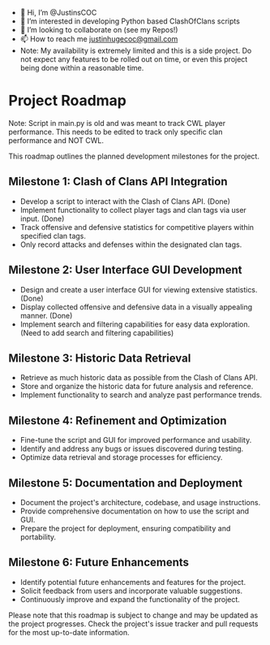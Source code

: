 - 👋 Hi, I’m @JustinsCOC
- 👀 I’m interested in developing Python based ClashOfClans scripts
- 💞️ I’m looking to collaborate on (see my Repos!)
- 📫 How to reach me justinhugecoc@gmail.com
- Note: My availability is extremely limited and this is a side project. Do not expect any features to be rolled out on time, or even this project being done within a reasonable time. 

# Project Roadmap

Note: Script in main.py is old and was meant to track CWL player performance. This needs to be edited to track only specific clan performance and NOT CWL. 

This roadmap outlines the planned development milestones for the project.

## Milestone 1: Clash of Clans API Integration
- Develop a script to interact with the Clash of Clans API. (Done)
- Implement functionality to collect player tags and clan tags via user input. (Done)
- Track offensive and defensive statistics for competitive players within specified clan tags.
- Only record attacks and defenses within the designated clan tags.

## Milestone 2: User Interface GUI Development 
- Design and create a user interface GUI for viewing extensive statistics. (Done)
- Display collected offensive and defensive data in a visually appealing manner. (Done)
- Implement search and filtering capabilities for easy data exploration.(Need to add search and filtering capabilities)

## Milestone 3: Historic Data Retrieval
- Retrieve as much historic data as possible from the Clash of Clans API.
- Store and organize the historic data for future analysis and reference.
- Implement functionality to search and analyze past performance trends.

## Milestone 4: Refinement and Optimization
- Fine-tune the script and GUI for improved performance and usability.
- Identify and address any bugs or issues discovered during testing.
- Optimize data retrieval and storage processes for efficiency.

## Milestone 5: Documentation and Deployment
- Document the project's architecture, codebase, and usage instructions.
- Provide comprehensive documentation on how to use the script and GUI.
- Prepare the project for deployment, ensuring compatibility and portability.

## Milestone 6: Future Enhancements
- Identify potential future enhancements and features for the project.
- Solicit feedback from users and incorporate valuable suggestions.
- Continuously improve and expand the functionality of the project.

Please note that this roadmap is subject to change and may be updated as the project progresses. Check the project's issue tracker and pull requests for the most up-to-date information.
